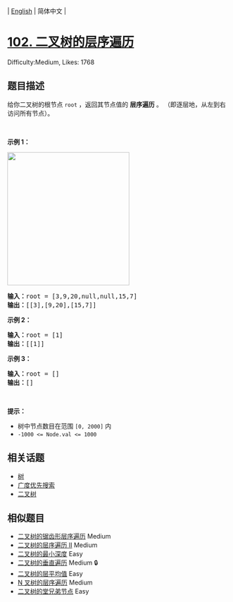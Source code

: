 
| [English](README_EN.md) | 简体中文 |

# [102. 二叉树的层序遍历](https://leetcode.cn/problems/binary-tree-level-order-traversal/)
Difficulty:Medium, Likes: 1768

## 题目描述

<p>给你二叉树的根节点 <code>root</code> ，返回其节点值的 <strong>层序遍历</strong> 。 （即逐层地，从左到右访问所有节点）。</p>

<p>&nbsp;</p>

<p><strong>示例 1：</strong></p>
<img alt="" src="https://assets.leetcode.com/uploads/2021/02/19/tree1.jpg" style="width: 277px; height: 302px;" />
<pre>
<strong>输入：</strong>root = [3,9,20,null,null,15,7]
<strong>输出：</strong>[[3],[9,20],[15,7]]
</pre>

<p><strong>示例 2：</strong></p>

<pre>
<strong>输入：</strong>root = [1]
<strong>输出：</strong>[[1]]
</pre>

<p><strong>示例 3：</strong></p>

<pre>
<strong>输入：</strong>root = []
<strong>输出：</strong>[]
</pre>

<p>&nbsp;</p>

<p><strong>提示：</strong></p>

<ul>
	<li>树中节点数目在范围 <code>[0, 2000]</code> 内</li>
	<li><code>-1000 &lt;= Node.val &lt;= 1000</code></li>
</ul>


## 相关话题

- [树](https://leetcode-cn.com/tag/tree/)
- [广度优先搜索](https://leetcode-cn.com/tag/breadth-first-search/)
- [二叉树](https://leetcode-cn.com/tag/binary-tree/)

## 相似题目

- [二叉树的锯齿形层序遍历](../binary-tree-zigzag-level-order-traversal/README.md) Medium 
- [二叉树的层序遍历 II](../binary-tree-level-order-traversal-ii/README.md) Medium 
- [二叉树的最小深度](../minimum-depth-of-binary-tree/README.md) Easy 
- [二叉树的垂直遍历](../binary-tree-vertical-order-traversal/README.md) Medium 🔒
- [二叉树的层平均值](../average-of-levels-in-binary-tree/README.md) Easy 
- [N 叉树的层序遍历](../n-ary-tree-level-order-traversal/README.md) Medium 
- [二叉树的堂兄弟节点](../cousins-in-binary-tree/README.md) Easy 
